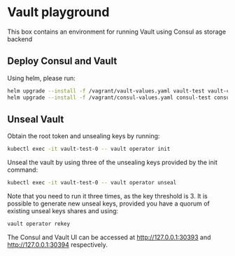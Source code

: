 # Vault playground

This box contains an environment for running Vault using Consul as storage backend

## Deploy Consul and Vault

Using helm, please run:
```bash
helm upgrade --install -f /vagrant/vault-values.yaml vault-test vault-config/vault-chart
helm upgrade --install -f /vagrant/consul-values.yaml consul-test consul-config/consul-chart
```

## Unseal Vault

Obtain the root token and unsealing keys by running:
```bash
kubectl exec -it vault-test-0 -- vault operator init
```

Unseal the vault by using three of the unsealing keys provided by the init command:
```bash
kubectl exec -it vault-test-0 -- vault operator unseal
```

Note that you need to run it three times, as the key threshold is 3. It is possible to generate new unseal keys, provided you have a quorum of existing unseal keys shares and using:

```bash
vault operator rekey
```

The Consul and Vault UI can be accessed at http://127.0.0.1:30393 and http://127.0.0.1:30394 respectively.
